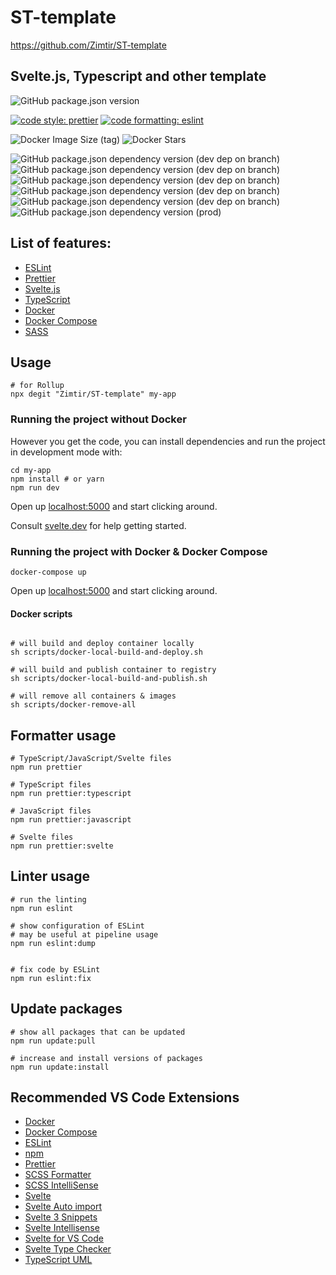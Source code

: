 # ST-template

https://github.com/Zimtir/ST-template

## Svelte.js, Typescript and other template

![GitHub package.json version](https://img.shields.io/github/package-json/v/Zimtir/ST-template)

[![code style: prettier](https://img.shields.io/badge/code_style-prettier-ff69b4.svg?style=flat-square)](https://github.com/prettier/prettier)
[![code formatting: eslint](https://img.shields.io/badge/code%20linter-eslint-brightgreen?style=flat-square)](https://github.com/eslint/eslint)

![Docker Image Size (tag)](https://img.shields.io/docker/image-size/9e3u2f0b1/ST-template/latest?logo=Docker)
![Docker Stars](https://img.shields.io/docker/stars/9e3u2f0b1/ST-template?logo=Docker)

![GitHub package.json dependency version (dev dep on branch)](https://img.shields.io/github/package-json/dependency-version/Zimtir/ST-template/dev/rollup?color=green&logo=Rollup)
![GitHub package.json dependency version (dev dep on branch)](https://img.shields.io/github/package-json/dependency-version/Zimtir/ST-template/dev/sapper?color=green)
![GitHub package.json dependency version (dev dep on branch)](https://img.shields.io/github/package-json/dependency-version/Zimtir/ST-template/dev/svelte?color=green)
![GitHub package.json dependency version (dev dep on branch)](https://img.shields.io/github/package-json/dependency-version/Zimtir/ST-template/dev/eslint?color=green)
![GitHub package.json dependency version (dev dep on branch)](https://img.shields.io/github/package-json/dependency-version/Zimtir/ST-template/dev/prettier?color=green)
![GitHub package.json dependency version (prod)](https://img.shields.io/github/package-json/dependency-version/Zimtir/ST-template/typescript?color=green)

## List of features:

- [ESLint](https://eslint.org/)
- [Prettier](https://prettier.io/)
- [Svelte.js](https://svelte.dev/)
- [TypeScript](https://www.typescriptlang.org/)
- [Docker](https://www.docker.com/)
- [Docker Compose](https://docs.docker.com/compose/)
- [SASS](https://sass-lang.com/documentation)

## Usage

```shell
# for Rollup
npx degit "Zimtir/ST-template" my-app
```

### Running the project without Docker

However you get the code, you can install dependencies and run the project in development mode with:

```shell
cd my-app
npm install # or yarn
npm run dev
```

Open up [localhost:5000](http://localhost:5000) and start clicking around.

Consult [svelte.dev](https://svelte.dev) for help getting started.

### Running the project with Docker & Docker Compose

```shell
docker-compose up
```

Open up [localhost:5000](http://localhost:5000) and start clicking around.

#### Docker scripts

```shell

# will build and deploy container locally
sh scripts/docker-local-build-and-deploy.sh

# will build and publish container to registry
sh scripts/docker-local-build-and-publish.sh

# will remove all containers & images
sh scripts/docker-remove-all
```

## Formatter usage

```shell
# TypeScript/JavaScript/Svelte files
npm run prettier

# TypeScript files
npm run prettier:typescript

# JavaScript files
npm run prettier:javascript

# Svelte files
npm run prettier:svelte
```

## Linter usage

```shell
# run the linting
npm run eslint

# show configuration of ESLint
# may be useful at pipeline usage
npm run eslint:dump


# fix code by ESLint
npm run eslint:fix
```

## Update packages

```shell
# show all packages that can be updated
npm run update:pull

# increase and install versions of packages
npm run update:install
```

## Recommended VS Code Extensions

- [Docker](https://marketplace.visualstudio.com/items?itemName=ms-azuretools.vscode-docker)
- [Docker Compose](https://marketplace.visualstudio.com/items?itemName=p1c2u.docker-compose)
- [ESLint](https://marketplace.visualstudio.com/items?itemName=dbaeumer.vscode-eslint)
- [npm](https://marketplace.visualstudio.com/items?itemName=eg2.vscode-npm-script)
- [Prettier](https://marketplace.visualstudio.com/items?itemName=esbenp.prettier-vscode)
- [SCSS Formatter](https://marketplace.visualstudio.com/items?itemName=sibiraj-s.vscode-scss-formatter)
- [SCSS IntelliSense](https://marketplace.visualstudio.com/items?itemName=mrmlnc.vscode-scss)
- [Svelte](https://marketplace.visualstudio.com/items?itemName=JamesBirtles.svelte-vscode)
- [Svelte Auto import](https://marketplace.visualstudio.com/items?itemName=pivaszbs.svelte-autoimport)
- [Svelte 3 Snippets](https://marketplace.visualstudio.com/items?itemName=fivethree.vscode-svelte-snippets)
- [Svelte Intellisense](https://marketplace.visualstudio.com/items?itemName=ardenivanov.svelte-intellisense)
- [Svelte for VS Code](https://marketplace.visualstudio.com/items?itemName=svelte.svelte-vscode)
- [Svelte Type Checker](https://marketplace.visualstudio.com/items?itemName=halfnelson.svelte-type-checker-vscode)
- [TypeScript UML](https://marketplace.visualstudio.com/items?itemName=myxvisual.vscode-ts-uml)
